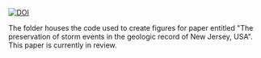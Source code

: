 [![DOI](https://zenodo.org/badge/265254045.svg)](https://zenodo.org/doi/10.5281/zenodo.10442485)

The folder houses the code used to create figures for paper entitled "The preservation of storm events in the geologic record of New Jersey, USA". This paper is currently in review.

